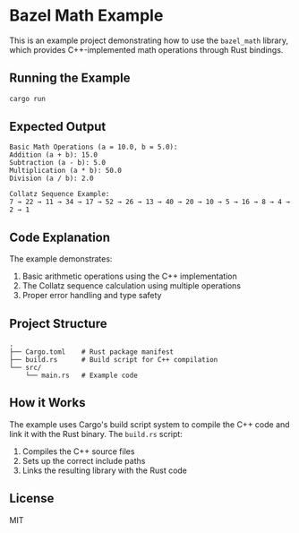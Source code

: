 # Bazel Math Example

This is an example project demonstrating how to use the `bazel_math` library, which provides C++-implemented math operations through Rust bindings.

## Running the Example

```bash
cargo run
```

## Expected Output

```
Basic Math Operations (a = 10.0, b = 5.0):
Addition (a + b): 15.0
Subtraction (a - b): 5.0
Multiplication (a * b): 50.0
Division (a / b): 2.0

Collatz Sequence Example:
7 → 22 → 11 → 34 → 17 → 52 → 26 → 13 → 40 → 20 → 10 → 5 → 16 → 8 → 4 → 2 → 1
```

## Code Explanation

The example demonstrates:
1. Basic arithmetic operations using the C++ implementation
2. The Collatz sequence calculation using multiple operations
3. Proper error handling and type safety

## Project Structure

```
.
├── Cargo.toml    # Rust package manifest
├── build.rs      # Build script for C++ compilation
└── src/
    └── main.rs   # Example code
```

## How it Works

The example uses Cargo's build script system to compile the C++ code and link it with the Rust binary. The `build.rs` script:
1. Compiles the C++ source files
2. Sets up the correct include paths
3. Links the resulting library with the Rust code

## License

MIT 